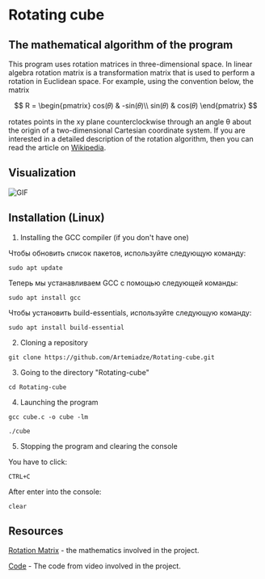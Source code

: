 # Rotating cube

## The mathematical algorithm of the program

This program uses rotation matrices in three-dimensional space. In linear algebra rotation matrix is a transformation matrix that is used to perform a rotation in Euclidean space. For example, using the convention below, the matrix

```math
    R = 
    \begin{pmatrix}
    cos(𝜃) & -sin(𝜃)\\
    sin(𝜃) & cos(𝜃)
    \end{pmatrix} 
```

rotates points in the xy plane counterclockwise through an angle θ about the origin of a two-dimensional Cartesian coordinate system.
If you are interested in a detailed description of the rotation algorithm, then you can read the article on [Wikipedia](https://en.wikipedia.org/wiki/Rotation_matrix).

## Visualization

![GIF](IMG_9598.gif)
## Installation (Linux)
1. Installing the GCC compiler (if you don't have one)

Чтобы обновить список пакетов, используйте следующую команду:

```sudo apt update```

Теперь мы устанавливаем GCC с помощью следующей команды:

```sudo apt install gcc```

Чтобы установить build-essentials, используйте следующую команду:

```sudo apt install build-essential```

2. Cloning a repository

```git clone https://github.com/Artemiadze/Rotating-cube.git```

3. Going to the directory "Rotating-cube"

```cd Rotating-cube```

4. Launching the program

```gcc cube.c -o cube -lm```

```./cube```

 5. Stopping the program and clearing the console

 You have to click:

 ```CTRL+C```

 After  enter into the console:

 ```clear```

 ## Resources

 [Rotation Matrix](https://en.wikipedia.org/wiki/Rotation_matrix) - the mathematics involved in the project.

 [Code](https://www.youtube.com/watch?v=p09i_hoFdd0) - The code from video involved in the project.